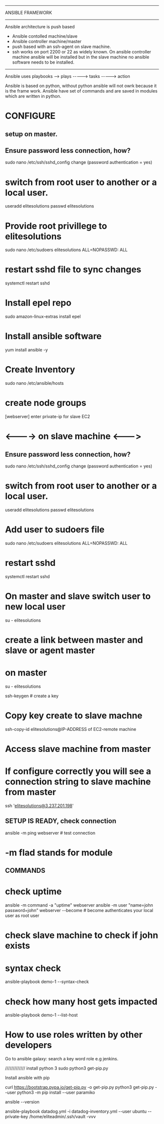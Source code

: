 _________________
ANSIBLE FRAMEWORK
_________________

Ansible architecture is push based 
- Ansible contolled machine/slave
- Ansible controller machine/master
- push based with an ssh-agent on slave machine.
- ssh works on port 2200 or 22 as widely known.
On ansible controller machine ansible will be installed but in the slave machine no ansible software needs to be installed.

---------------------------------
Ansible uses playbooks --> plays -----> tasks -----> action

Ansible is based on python, without python ansible will not owrk because it is the frame work.
Ansible have set of commands and are saved in modules which are written in python.

CONFIGURE
=========

setup on master.
----------------
## Ensure password less connection, how?
sudo nano /etc/ssh/sshd_config
change (password authentication = yes)

# switch from root user to another or a local user.
useradd elitesolutions
passwd  elitesolutions

# Provide root privillege to elitesolutions
sudo nano /etc/sudoers
elitesolutions  ALL=NOPASSWD:  ALL

# restart sshd file to sync changes
systemctl restart sshd

# Install epel repo
sudo amazon-linux-extras install epel

# Install ansible software
yum install ansible -y

# Create Inventory
sudo nano /etc/ansible/hosts
# create node groups

[webserver]
enter private-ip for slave EC2



# <----> on slave machine <--->

## Ensure password less connection, how?
sudo nano /etc/ssh/sshd_config
change (password authentication = yes)

# switch from root user to another or a local user.
useradd elitesolutions
passwd  elitesolutions

# Add user to sudoers file
sudo nano /etc/sudoers
elitesolutions  ALL=NOPASSWD:  ALL

# restart sshd
systemctl restart sshd


# On master and slave switch user to new local user
su - elitesolutions

# create a link between master and slave or agent master
# on master
su - elitesolutions

ssh-keygen # create a key

# Copy key create to slave machne
ssh-copy-id elitesolutions@IP-ADDRESS of EC2-remote machine

# Access slave machine from master
# If configure correctly you will see a connection string to slave machine from master
ssh 'elitesolutions@3.237.201.198'

SETUP IS READY, check connection
--------------------------------
ansible -m ping webserver # test connection

# -m flad stands for module

COMMANDS
--------
# check uptime
ansible -m command -a "uptime" webserver
ansible -m user "name=john password=john" webserver --become   # become authenticates your local user as root user
# check slave machine to check if john exists

# syntax check
ansible-playbook demo-1 --syntax-check

# check how many host gets impacted
ansible-playbook demo-1 --list-host

# How to use roles written by other developers
Go to ansible galaxy: search a key word role e.g jenkins.



/////////////
install python 3
sudo python3 get-pip.py

Install ansible with pip

curl https://bootstrap.pypa.io/get-pip.py -o get-pip.py
python3 get-pip.py --user
python3 -m pip install --user paramiko

ansible --version

ansible-playbook datadog.yml -i datadog-inventory.yml --user ubuntu --private-key /home/eliteadmin/.ssh/vault -vvv
